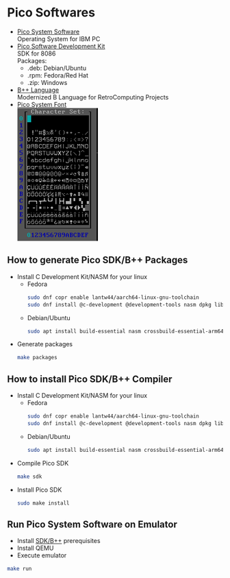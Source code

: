 # Pico Softwares

- [Pico System Software](docs/pico.md) \
    Operating System for IBM PC
- [Pico Software Development Kit](docs/sdk.md) \
    SDK for 8086 \
    Packages:
    - .deb: Debian/Ubuntu
    - .rpm: Fedora/Red Hat
    - .zip: Windows
- [B++ Language](docs/bpp.md) \
    Modernized B Language for RetroComputing Projects
- [Pico System Font](docs/pico.md) \
    ![character set](docs/charmap.png)

## How to generate Pico SDK/B++ Packages

- Install C Development Kit/NASM for your linux
    - Fedora
        ```sh
        sudo dnf copr enable lantw44/aarch64-linux-gnu-toolchain 
        sudo dnf install @c-development @development-tools nasm dpkg libstdc++.i686 glibc-devel.i686 alien mingw32-gcc mingw64-gcc aarch64-linux-gnu-binutils aarch64-linux-gnu-gcc aarch64-linux-gnu-glibc libgnat-devel
        ```
    - Debian/Ubuntu
        ```sh
        sudo apt install build-essential nasm crossbuild-essential-arm64 crossbuild-essential-i386 mingw-w64 mingw-w64-i686-dev  mingw-w64-x86-64-dev alien zip
        ```
- Generate packages
    ```sh
    make packages
    ```

## How to install Pico SDK/B++ Compiler
<a id="sdk-prereqs"></a>
- Install C Development Kit/NASM for your linux
    - Fedora
        ```sh
        sudo dnf copr enable lantw44/aarch64-linux-gnu-toolchain 
        sudo dnf install @c-development @development-tools nasm dpkg libstdc++.i686 glibc-devel.i686 alien mingw32-gcc mingw64-gcc aarch64-linux-gnu-binutils aarch64-linux-gnu-gcc aarch64-linux-gnu-glibc libgnat-devel
        ```
    - Debian/Ubuntu
        ```sh
        sudo apt install build-essential nasm crossbuild-essential-arm64 crossbuild-essential-i386 mingw-w64 mingw-w64-i686-dev  mingw-w64-x86-64-dev alien zip
        ```
- Compile Pico SDK
    ```sh
    make sdk
    ```
- Install Pico SDK
    ```sh
    sudo make install
    ```

## Run Pico System Software on Emulator

- Install [SDK/B++](#sdk-prereqs) prerequisites
- Install QEMU
- Execute emulator
```sh
make run
```
